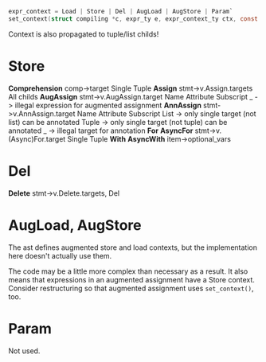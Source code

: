 ```c
expr_context = Load | Store | Del | AugLoad | AugStore | Param`
set_context(struct compiling *c, expr_ty e, expr_context_ty ctx, const node *n)
```

Context is also propagated to tuple/list childs!

# Store
**Comprehension**
  comp->target
    Single
    Tuple
**Assign**
  stmt->v.Assign.targets
    All childs
**AugAssign**
  stmt->v.AugAssign.target
    Name
    Attribute
    Subscript
    _ -> illegal expression for augmented assignment
**AnnAssign**
  stmt->v.AnnAssign.target
    Name
    Attribute
    Subscript
    List  -> only single target (not list) can be annotated
    Tuple -> only single target (not tuple) can be annotated
    _     -> illegal target for annotation
**For**
**AsyncFor**
  stmt->v.(Async)For.target
    Single
    Tuple
**With**
**AsyncWith**
  item->optional_vars

# Del
**Delete**
  stmt->v.Delete.targets, Del

# AugLoad, AugStore
The ast defines augmented store and load contexts, but the
implementation here doesn't actually use them.

The code may be a little more complex than necessary as a result.
It also means that expressions in an augmented assignment have a Store context.
Consider restructuring so that augmented assignment uses `set_context()`, too.

# Param
Not used.
